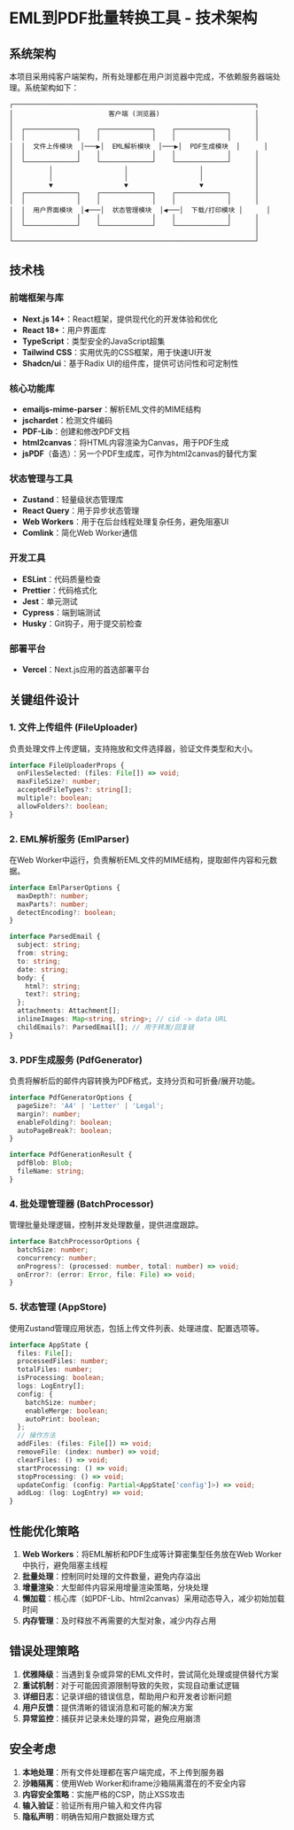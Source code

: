 # EML到PDF批量转换工具 - 技术架构

## 系统架构

本项目采用纯客户端架构，所有处理都在用户浏览器中完成，不依赖服务器端处理。系统架构如下：

```
┌─────────────────────────────────────────────────────────────┐
│                        客户端 (浏览器)                        │
│                                                             │
│  ┌─────────────┐    ┌─────────────┐    ┌─────────────┐      │
│  │             │    │             │    │             │      │
│  │  文件上传模块  │───▶│  EML解析模块  │───▶│  PDF生成模块  │      │
│  │             │    │             │    │             │      │
│  └─────────────┘    └─────────────┘    └─────────────┘      │
│         │                  │                  │             │
│         │                  │                  │             │
│         ▼                  ▼                  ▼             │
│  ┌─────────────┐    ┌─────────────┐    ┌─────────────┐      │
│  │             │    │             │    │             │      │
│  │  用户界面模块  │◀───│  状态管理模块  │◀───│  下载/打印模块 │      │
│  │             │    │             │    │             │      │
│  └─────────────┘    └─────────────┘    └─────────────┘      │
│                                                             │
└─────────────────────────────────────────────────────────────┘
```

## 技术栈

### 前端框架与库

- **Next.js 14+**：React框架，提供现代化的开发体验和优化
- **React 18+**：用户界面库
- **TypeScript**：类型安全的JavaScript超集
- **Tailwind CSS**：实用优先的CSS框架，用于快速UI开发
- **Shadcn/ui**：基于Radix UI的组件库，提供可访问性和可定制性

### 核心功能库

- **emailjs-mime-parser**：解析EML文件的MIME结构
- **jschardet**：检测文件编码
- **PDF-Lib**：创建和修改PDF文档
- **html2canvas**：将HTML内容渲染为Canvas，用于PDF生成
- **jsPDF**（备选）：另一个PDF生成库，可作为html2canvas的替代方案

### 状态管理与工具

- **Zustand**：轻量级状态管理库
- **React Query**：用于异步状态管理
- **Web Workers**：用于在后台线程处理复杂任务，避免阻塞UI
- **Comlink**：简化Web Worker通信

### 开发工具

- **ESLint**：代码质量检查
- **Prettier**：代码格式化
- **Jest**：单元测试
- **Cypress**：端到端测试
- **Husky**：Git钩子，用于提交前检查

### 部署平台

- **Vercel**：Next.js应用的首选部署平台

## 关键组件设计

### 1. 文件上传组件 (FileUploader)

负责处理文件上传逻辑，支持拖放和文件选择器，验证文件类型和大小。

```typescript
interface FileUploaderProps {
  onFilesSelected: (files: File[]) => void;
  maxFileSize?: number;
  acceptedFileTypes?: string[];
  multiple?: boolean;
  allowFolders?: boolean;
}
```

### 2. EML解析服务 (EmlParser)

在Web Worker中运行，负责解析EML文件的MIME结构，提取邮件内容和元数据。

```typescript
interface EmlParserOptions {
  maxDepth?: number;
  maxParts?: number;
  detectEncoding?: boolean;
}

interface ParsedEmail {
  subject: string;
  from: string;
  to: string;
  date: string;
  body: {
    html?: string;
    text?: string;
  };
  attachments: Attachment[];
  inlineImages: Map<string, string>; // cid -> data URL
  childEmails?: ParsedEmail[]; // 用于转发/回复链
}
```

### 3. PDF生成服务 (PdfGenerator)

负责将解析后的邮件内容转换为PDF格式，支持分页和可折叠/展开功能。

```typescript
interface PdfGeneratorOptions {
  pageSize?: 'A4' | 'Letter' | 'Legal';
  margin?: number;
  enableFolding?: boolean;
  autoPageBreak?: boolean;
}

interface PdfGenerationResult {
  pdfBlob: Blob;
  fileName: string;
}
```

### 4. 批处理管理器 (BatchProcessor)

管理批量处理逻辑，控制并发处理数量，提供进度跟踪。

```typescript
interface BatchProcessorOptions {
  batchSize: number;
  concurrency: number;
  onProgress?: (processed: number, total: number) => void;
  onError?: (error: Error, file: File) => void;
}
```

### 5. 状态管理 (AppStore)

使用Zustand管理应用状态，包括上传文件列表、处理进度、配置选项等。

```typescript
interface AppState {
  files: File[];
  processedFiles: number;
  totalFiles: number;
  isProcessing: boolean;
  logs: LogEntry[];
  config: {
    batchSize: number;
    enableMerge: boolean;
    autoPrint: boolean;
  };
  // 操作方法
  addFiles: (files: File[]) => void;
  removeFile: (index: number) => void;
  clearFiles: () => void;
  startProcessing: () => void;
  stopProcessing: () => void;
  updateConfig: (config: Partial<AppState['config']>) => void;
  addLog: (log: LogEntry) => void;
}
```

## 性能优化策略

1. **Web Workers**：将EML解析和PDF生成等计算密集型任务放在Web Worker中执行，避免阻塞主线程
2. **批量处理**：控制同时处理的文件数量，避免内存溢出
3. **增量渲染**：大型邮件内容采用增量渲染策略，分块处理
4. **懒加载**：核心库（如PDF-Lib、html2canvas）采用动态导入，减少初始加载时间
5. **内存管理**：及时释放不再需要的大型对象，减少内存占用

## 错误处理策略

1. **优雅降级**：当遇到复杂或异常的EML文件时，尝试简化处理或提供替代方案
2. **重试机制**：对于可能因资源限制导致的失败，实现自动重试逻辑
3. **详细日志**：记录详细的错误信息，帮助用户和开发者诊断问题
4. **用户反馈**：提供清晰的错误消息和可能的解决方案
5. **异常监控**：捕获并记录未处理的异常，避免应用崩溃

## 安全考虑

1. **本地处理**：所有文件处理都在客户端完成，不上传到服务器
2. **沙箱隔离**：使用Web Worker和iframe沙箱隔离潜在的不安全内容
3. **内容安全策略**：实施严格的CSP，防止XSS攻击
4. **输入验证**：验证所有用户输入和文件内容
5. **隐私声明**：明确告知用户数据处理方式 